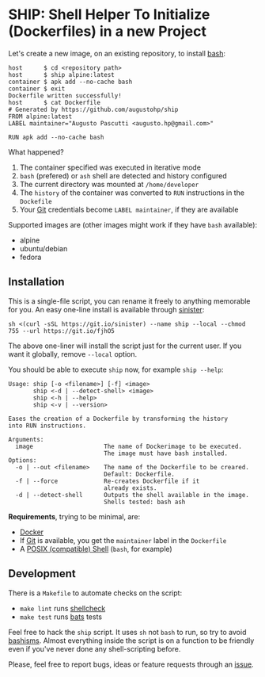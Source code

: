 # SHIP: Shell Helper To Initialize (Dockerfiles) in a new Project

Let's create a new image, on an existing repository, to install [bash][]:

[bash]: https://www.gnu.org/software/bash/

    host      $ cd <repository path>
    host      $ ship alpine:latest
    container $ apk add --no-cache bash
    container $ exit
    Dockerfile written successfully!
    host      $ cat Dockerfile
    # Generated by https://github.com/augustohp/ship
    FROM alpine:latest
    LABEL maintainer="Augusto Pascutti <augusto.hp@gmail.com>"

    RUN apk add --no-cache bash

What happened?

1. The container specified was executed in iterative mode
1. `bash` (prefered) or `ash` shell are detected and history configured
1. The current directory was mounted at `/home/developer`
1. The `history` of the container was converted to `RUN` instructions in the `Dockefile`
1. Your [Git][] credentials become `LABEL maintainer`, if they are available

Supported images are (other images might work if they have `bash` available):

* alpine
* ubuntu/debian
* fedora

## Installation

This is a single-file script, you can rename it freely to anything memorable for
you. An easy one-line install is available through [sinister][]:

[sinister]: https://github.com/jamesqo/sinister

	sh <(curl -sSL https://git.io/sinister) --name ship --local --chmod 755 --url https://git.io/fjhO5

The above one-liner will install the script just for the current user. If you
want it globally, remove `--local` option.

You should be able to execute `ship` now, for example `ship --help`:

	Usage: ship [-o <filename>] [-f] <image>
           ship <-d | --detect-shell> <image>
           ship <-h | --help>
           ship <-v | --version>

	Eases the creation of a Dockerfile by transforming the history
	into RUN instructions.

	Arguments:
	  image                    The name of Dockerimage to be executed. 
                               The image must have bash installed.
	Options:
	  -o | --out <filename>    The name of the Dockerfile to be creared.
                               Default: Dockerfile.
	  -f | --force             Re-creates Dockerfile if it
                               already exists.
	  -d | --detect-shell      Outputs the shell available in the image.
                               Shells tested: bash ash

**Requirements**, trying to be minimal, are:

* [Docker][]
* If [Git][] is available, you get the `maintainer` label in the `Dockerfile`
* A [POSIX (compatible) Shell][posix] (`bash`, for example)

[posix]: https://unix.stackexchange.com/questions/58249/what-is-difference-between-posix-bash-and-other-shells-for-scripting
[docker]: https://docs.docker.com/install/
[git]: https://git-scm.com

## Development

There is a `Makefile` to automate checks on the script:

* `make lint` runs [shellcheck][]
* `make test` runs [bats][] tests

[shellcheck]: https://github.com/koalaman/shellcheck
[bats]: https://github.com/sstephenson/bats

Feel free to hack the `ship` script. It uses `sh` not `bash` to run, so try to
avoid [bashisms][]. Almost everything inside the script is on a function to be
friendly even if you've never done any shell-scripting before.

[bashisms]: https://mywiki.wooledge.org/Bashism

Please, feel free to report bugs, ideas or feature requests through an [issue][].

[issue]: https://github.com/augustohp/ship/issues/new
